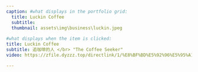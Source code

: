 ```yaml
---
caption: #what displays in the portfolio grid:
  title: Luckin Coffee
  subtitle: 
  thumbnail: assets\img\business\luckin.jpeg
  
#what displays when the item is clicked:
title: Luckin Coffee
subtitle: 追咖啡的人 </br> "The Coffee Seeker"
video: https://zfile.dyzzz.top/directlink/1/%E8%BF%BD%E5%92%96%E5%95%A1%E7%9A%84%E4%BA%BA%200609%E7%89%88.mov

---
```



